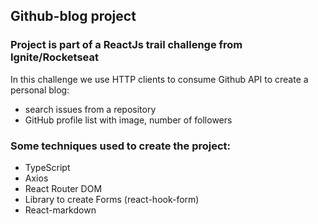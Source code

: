 ## Github-blog project

### Project is part of a ReactJs trail challenge from Ignite/Rocketseat

In this challenge we use HTTP clients to consume Github API to create a personal blog:

- search issues from a repository
- GitHub profile list with image, number of followers

### Some techniques used to create the project:

- TypeScript
- Axios
- React Router DOM
- Library to create Forms (react-hook-form)
- React-markdown